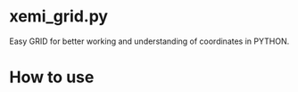 # xemi_grid.py
Easy GRID for better working and understanding of coordinates in PYTHON.
# How to use

